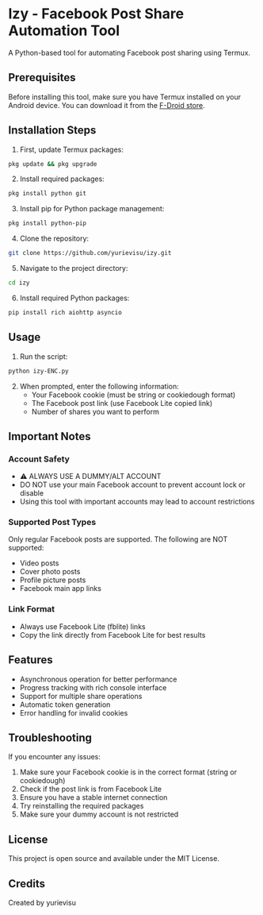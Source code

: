 # Izy - Facebook Post Share Automation Tool

A Python-based tool for automating Facebook post sharing using Termux.

## Prerequisites

Before installing this tool, make sure you have Termux installed on your Android device. You can download it from the [F-Droid store](https://f-droid.org/en/packages/com.termux/).

## Installation Steps

1. First, update Termux packages:
```bash
pkg update && pkg upgrade
```

2. Install required packages:
```bash
pkg install python git
```

3. Install pip for Python package management:
```bash
pkg install python-pip
```

4. Clone the repository:
```bash
git clone https://github.com/yurievisu/izy.git
```

5. Navigate to the project directory:
```bash
cd izy
```

6. Install required Python packages:
```bash
pip install rich aiohttp asyncio
```

## Usage

1. Run the script:
```bash
python izy-ENC.py
```

2. When prompted, enter the following information:
   - Your Facebook cookie (must be string or cookiedough format)
   - The Facebook post link (use Facebook Lite copied link)
   - Number of shares you want to perform

## Important Notes

### Account Safety
- ⚠️ ALWAYS USE A DUMMY/ALT ACCOUNT
- DO NOT use your main Facebook account to prevent account lock or disable
- Using this tool with important accounts may lead to account restrictions

### Supported Post Types
Only regular Facebook posts are supported. The following are NOT supported:
- Video posts
- Cover photo posts
- Profile picture posts
- Facebook main app links

### Link Format
- Always use Facebook Lite (fblite) links
- Copy the link directly from Facebook Lite for best results

## Features

- Asynchronous operation for better performance
- Progress tracking with rich console interface
- Support for multiple share operations
- Automatic token generation
- Error handling for invalid cookies

## Troubleshooting

If you encounter any issues:

1. Make sure your Facebook cookie is in the correct format (string or cookiedough)
2. Check if the post link is from Facebook Lite
3. Ensure you have a stable internet connection
4. Try reinstalling the required packages
5. Make sure your dummy account is not restricted

## License

This project is open source and available under the MIT License.

## Credits

Created by yurievisu
